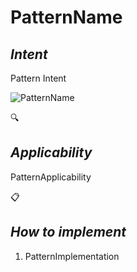# PatternName
## *Intent*
Pattern Intent

![PatternName](https://refactoring.guru/images/patterns/diagrams/factory-method/structure.png)

:mag:
## *Applicability*
PatternApplicability


:clipboard: 
## *How to implement*
1. PatternImplementation

